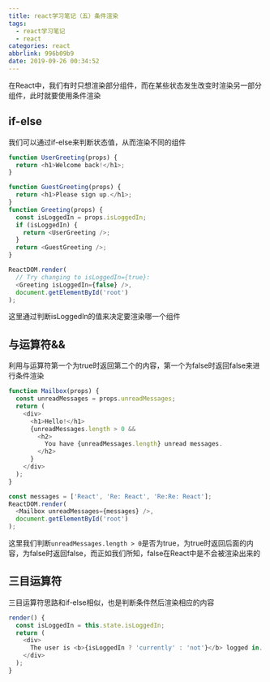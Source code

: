 ```yaml
---
title: react学习笔记（五）条件渲染
tags:
  - react学习笔记
  - react
categories: react
abbrlink: 996b09b9
date: 2019-09-26 00:34:52
---
```

在React中，我们有时只想渲染部分组件，而在某些状态发生改变时渲染另一部分组件，此时就要使用条件渲染
## if-else
我们可以通过if-else来判断状态值，从而渲染不同的组件
<!-- more -->
```javascript
function UserGreeting(props) {
  return <h1>Welcome back!</h1>;
}

function GuestGreeting(props) {
  return <h1>Please sign up.</h1>;
}
function Greeting(props) {
  const isLoggedIn = props.isLoggedIn;
  if (isLoggedIn) {
    return <UserGreeting />;
  }
  return <GuestGreeting />;
}

ReactDOM.render(
  // Try changing to isLoggedIn={true}:
  <Greeting isLoggedIn={false} />,
  document.getElementById('root')
);
```
这里通过判断isLoggedIn的值来决定要渲染哪一个组件
## 与运算符&&
利用与运算符第一个为true时返回第二个的内容，第一个为false时返回false来进行条件渲染
```javascript
function Mailbox(props) {
  const unreadMessages = props.unreadMessages;
  return (
    <div>
      <h1>Hello!</h1>
      {unreadMessages.length > 0 &&
        <h2>
          You have {unreadMessages.length} unread messages.
        </h2>
      }
    </div>
  );
}

const messages = ['React', 'Re: React', 'Re:Re: React'];
ReactDOM.render(
  <Mailbox unreadMessages={messages} />,
  document.getElementById('root')
);
```
这里我们判断```unreadMessages.length > 0```是否为true，为true时返回后面的内容，为false时返回false，而正如我们所知，false在React中是不会被渲染出来的
## 三目运算符
三目运算符思路和if-else相似，也是判断条件然后渲染相应的内容
```javascript
render() {
  const isLoggedIn = this.state.isLoggedIn;
  return (
    <div>
      The user is <b>{isLoggedIn ? 'currently' : 'not'}</b> logged in.
    </div>
  );
}
```
